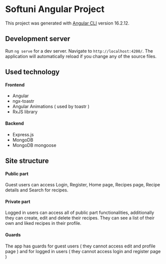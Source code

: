 # Softuni Angular Project

This project was generated with [Angular CLI](https://github.com/angular/angular-cli) version 16.2.12.

## Development server

Run `ng serve` for a dev server. Navigate to `http://localhost:4200/`. The application will automatically reload if you change any of the source files.

## Used technology 
#### Frontend
* Angular 
* ngx-toastr
* Angular Animations ( used by toastr )
* RxJS library

#### Backend
* Express.js
* MongoDB
* MongoDB mongoose

## Site structure 
#### Public part
Guest users can access Login, Register, Home page, Recipes page, Recipe details and Search for recipes.
#### Private part
Logged in users can access all of public part functionalities, additionally they can create, edit and delete their recipes. They can see a list of their own and liked recipes in their profile. 
#### Guards
The app has guards for guest users ( they cannot access edit and profile page ) and for logged in users ( they cannot access login and register page )
